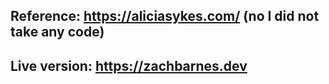 ## Reference: https://aliciasykes.com/ (no I did not take any code)

## Live version: https://zachbarnes.dev
